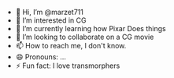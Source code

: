 - 👋 Hi, I’m @marzet711
- 👀 I’m interested in CG
- 🌱 I’m currently learning how Pixar Does things
- 💞️ I’m looking to collaborate on a CG movie
- 📫 How to reach me, I don't know.
- 😄 Pronouns: ...
- ⚡ Fun fact: I love transmorphers

<!---
marzet711/marzet711 is a ✨ special ✨ repository because its `README.md` (this file) appears on your GitHub profile.
You can click the Preview link to take a look at your changes.
--->
